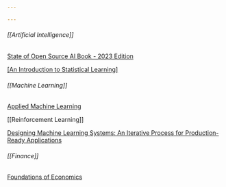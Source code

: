 ```yaml
---

---
```

###### [[Artificial Intelligence]]

[State of Open Source AI Book - 2023 Edition](https://book.premai.io/state-of-open-source-ai/)

[[An Introduction to Statistical Learning]](https://www.statlearning.com/)

###### [[Machine Learning]]

[Applied Machine Learning](https://kuleshov-group.github.io/aml-book/intro.html)

[[Reinforcement Learning]]

[Designing Machine Learning Systems: An Iterative Process for Production-Ready Applications](https://www.libgen.is/search.php?req=Designing+Machine+Learning+Systems%3A+An+Iterative+Process+for+Production-Ready+Applications&lg_topic=libgen&open=0&view=simple&res=25&phrase=1&column=def)

###### [[Finance]]

[Foundations of Economics](https://www.amazon.com/Foundations-Economics-David-K-Begg/dp/0077121880)